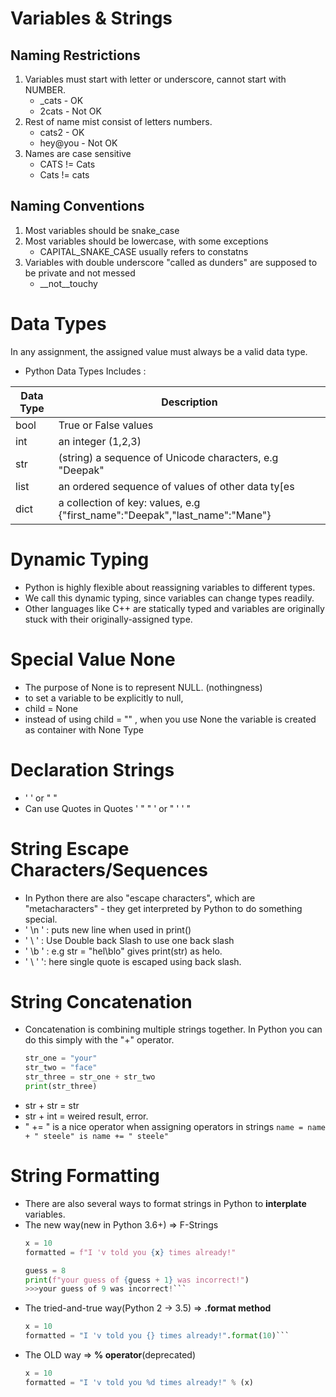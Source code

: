 # Variables & Strings

## Naming Restrictions
1. Variables must start with letter or underscore, cannot start with NUMBER.
   - _cats - OK
   - 2cats - Not OK
2. Rest of name mist consist of letters numbers.
   - cats2 - OK
   - hey@you - Not OK
3. Names are case sensitive
   - CATS != Cats
   - Cats != cats
   
   
## Naming Conventions
1. Most variables should be snake_case
2. Most variables should be lowercase, with some exceptions
   - CAPITAL_SNAKE_CASE usually refers to constatns
3. Variables with double underscore "called as dunders" are supposed to be private and not messed
   - __not__touchy


# Data Types
In any assignment, the assigned value must always be a valid data type.
- Python Data Types Includes :

|<b>Data Type<b/>|<b>Description<b/>|
|---|---|
|bool|True or False values|
|int|an integer (1,2,3)|
|str|(string) a sequence of Unicode characters, e.g "Deepak"|
|list|an ordered sequence of values of other data ty[es|
|dict|a collection of key: values, e.g {"first_name":"Deepak","last_name":"Mane"}|


# Dynamic Typing
- Python is highly flexible about reassigning variables to different types.
- We call this dynamic typing, since variables can change types readily.
- Other languages like C++ are statically typed and variables are originally stuck with their originally-assigned type.

# Special Value None
- The purpose of None is to represent NULL. (nothingness)
- to set a variable to be explicitly to null,
- child = None
- instead of using child = "" , when you use None the variable is created as container with None Type

# Declaration Strings
- ' ' or " "
- Can use Quotes in Quotes ' " " ' or "  ' ' "

# String Escape Characters/Sequences
- In Python there are also "escape characters", which are "metacharacters" - they get interpreted by Python to do something special.
- ' \n ' : puts new line when used in print()
- ' \\ ' : Use Double back Slash to use one back slash
- ' \b ' : e.g str = "hel\blo" gives print(str) as helo.
- ' \ ' ': here single quote is escaped using back slash.

# String Concatenation
- Concatenation is combining multiple strings together. In Python you can do this simply with the "+" operator.
    ```python
    str_one = "your"
    str_two = "face"
    str_three = str_one + str_two
    print(str_three)
    ```
- str + str = str
- str + int = weired result, error.
- " += " is a nice operator when assigning operators in strings
    ```name = name + " steele" is name += " steele"```

# String Formatting
- There are also several ways to format strings in Python to <b>interplate</b> variables.
- The new way(new in Python 3.6+) => F-Strings
  ```python 
  x = 10
  formatted = f"I 'v told you {x} times already!"
  
  guess = 8
  print(f"your guess of {guess + 1} was incorrect!")
  >>>your guess of 9 was incorrect!```

- The tried-and-true way(Python 2 -> 3.5) => <b>.format method</b>
  ```python 
  x = 10
  formatted = "I 'v told you {} times already!".format(10)```
  

- The OLD way => <b>% operator</b>(deprecated)
  ```python 
  x = 10
  formatted = "I 'v told you %d times already!" % (x)
  ```

